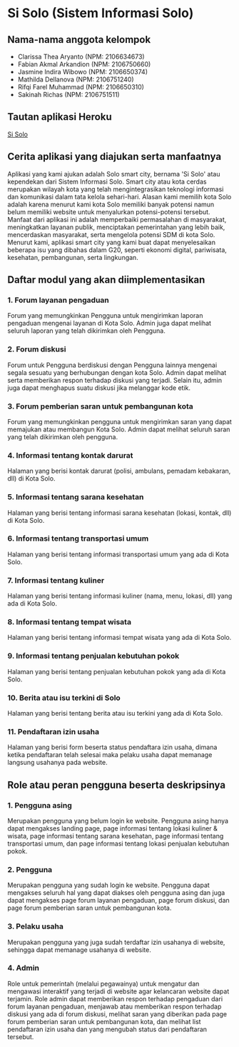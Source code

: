 # Si Solo (Sistem Informasi Solo)

## Nama-nama anggota kelompok
- Clarissa Thea Aryanto (NPM: 2106634673)
- Fabian Akmal Arkandion (NPM: 2106750660)
- Jasmine Indira Wibowo (NPM: 2106650374)
- Mathilda Dellanova (NPM: 2106751240)
- Rifqi Farel Muhammad (NPM: 2106650310)
- Sakinah Richas (NPM: 2106751511)

## Tautan aplikasi Heroku
   [Si Solo](https://sisolo.herokuapp.com/)

## Cerita aplikasi yang diajukan serta manfaatnya
Aplikasi yang kami ajukan adalah Solo smart city, bernama 'Si Solo' atau kependekan dari Sistem Informasi Solo. Smart city atau kota cerdas merupakan wilayah kota yang telah mengintegrasikan teknologi informasi dan komunikasi dalam tata kelola sehari-hari. Alasan kami memilih kota Solo adalah karena menurut kami kota Solo memiliki banyak potensi namun belum memiliki website untuk menyalurkan potensi-potensi tersebut. Manfaat dari aplikasi ini adalah memperbaiki permasalahan di masyarakat, meningkatkan layanan publik, menciptakan pemerintahan yang lebih baik, mencerdaskan masyarakat, serta mengelola potensi SDM di kota Solo. Menurut kami, aplikasi smart city yang kami buat dapat menyelesaikan beberapa isu yang dibahas dalam G20, seperti ekonomi digital, pariwisata, kesehatan, pembangunan, serta lingkungan.

## Daftar modul yang akan diimplementasikan
### 1. Forum layanan pengaduan
Forum yang memungkinkan Pengguna untuk mengirimkan laporan pengaduan mengenai layanan di Kota Solo. Admin juga dapat melihat seluruh laporan yang telah dikirimkan oleh Pengguna.
### 2. Forum diskusi
Forum untuk Pengguna berdiskusi dengan Pengguna lainnya mengenai segala sesuatu yang berhubungan dengan kota Solo. Admin dapat melihat serta memberikan respon terhadap diskusi yang terjadi. Selain itu, admin juga dapat menghapus suatu diskusi jika melanggar kode etik.
### 3. Forum pemberian saran untuk pembangunan kota
Forum yang memungkinkan pengguna untuk mengirimkan saran yang dapat memajukan atau membangun Kota Solo. Admin dapat melihat seluruh saran yang telah dikirimkan oleh pengguna.
### 4. Informasi tentang kontak darurat
Halaman yang berisi kontak darurat (polisi, ambulans, pemadam kebakaran, dll) di Kota Solo.
### 5. Informasi tentang sarana kesehatan
Halaman yang berisi tentang informasi sarana kesehatan (lokasi, kontak, dll) di Kota Solo.
### 6. Informasi tentang transportasi umum
Halaman yang berisi tentang informasi transportasi umum yang ada di Kota Solo.
### 7. Informasi tentang kuliner
Halaman yang berisi tentang informasi kuliner (nama, menu, lokasi, dll) yang ada di Kota Solo.
### 8. Informasi tentang tempat wisata
Halaman yang berisi tentang informasi tempat wisata yang ada di Kota Solo.
### 9. Informasi tentang penjualan kebutuhan pokok
Halaman yang berisi tentang penjualan kebutuhan pokok yang ada di Kota Solo.
### 10. Berita atau isu terkini di Solo
Halaman yang berisi tentang berita atau isu terkini yang ada di Kota Solo.
### 11. Pendaftaran izin usaha
Halaman yang berisi form beserta status pendaftara izin usaha, dimana ketika pendaftaran telah selesai maka pelaku usaha dapat memanage langsung usahanya pada website.

## Role atau peran pengguna beserta deskripsinya
### 1. Pengguna asing
Merupakan pengguna yang belum login ke website. Pengguna asing hanya dapat mengakses landing page, page informasi tentang lokasi kuliner & wisata, page informasi tentang sarana kesehatan, page informasi tentang transportasi umum, dan page informasi tentang lokasi penjualan kebutuhan pokok.
### 2. Pengguna
Merupakan pengguna yang sudah login ke website. Pengguna dapat mengakses seluruh hal yang dapat diakses oleh pengguna asing dan juga dapat mengakses page forum layanan pengaduan, page forum diskusi, dan page forum pemberian saran untuk pembangunan kota.
### 3. Pelaku usaha
Merupakan pengguna yang juga sudah terdaftar izin usahanya di website, sehingga dapat memanage usahanya di website. 
### 4. Admin
Role untuk pemerintah (melalui pegawainya) untuk mengatur dan mengawasi interaktif yang terjadi di website agar kelancaran website dapat terjamin. Role admin dapat memberikan respon terhadap pengaduan dari forum layanan pengaduan, menjawab atau memberikan respon terhadap diskusi yang ada di forum diskusi, melihat saran yang diberikan pada page forum pemberian saran untuk pembangunan kota, dan melihat list pendaftaran izin usaha dan yang mengubah status dari pendaftaran tersebut.
